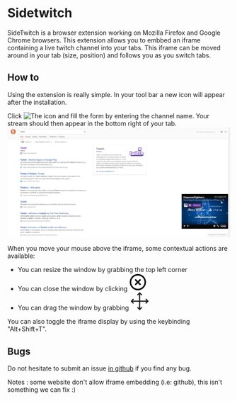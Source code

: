 # Sidetwitch
SideTwitch is a browser extension working on Mozilla Firefox and Google Chrome browsers.
This extension allows you to embbed an iframe containing a live twitch channel into your tabs. This iframe can be moved around in your tab (size, position) and follows you as you switch tabs. 

## How to
Using the extension is really simple. In your tool bar a new icon will appear after the installation.

Click ![The icon](img/favicon.ico) and fill the form by entering the channel name.
Your stream should then appear in the bottom right of your tab.
![Twitch iframe](doc/iframe.png)

When you move your mouse above the iframe, some contextual actions are available:
- You can resize the window by grabbing the top left corner
- You can close the window by clicking ![the close button](img/x-circle.svg)
- You can drag the window by grabbing ![the move button](img/move.svg)

You can also toggle the iframe display by using the keybinding "Alt+Shift+T".

## Bugs
Do not hesitate to submit an issue [in github](https://github.com/nugetchar/sidetwitch) if you find any bug.

Notes : some website don't allow iframe embedding (i.e: github), this isn't something we can fix :)